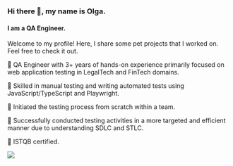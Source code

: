 ### Hi there 👋, my name is Olga.
#### I am a QA Engineer.

Welcome to my profile! 
Here, I share some pet projects that I worked on. Feel free to check it out.

🔹	QA Engineer with 3+ years of hands-on experience primarily focused on web application testing in LegalTech and FinTech domains. 

🔹	Skilled in manual testing and writing automated tests using JavaScript/TypeScript and Playwright.  

🔹	Initiated the testing process from scratch within a team. 

🔹	Successfully conducted testing activities in a more targeted and efficient manner due to understanding SDLC and STLC.

🔹	ISTQB certified.

![](https://github-profile-summary-cards.vercel.app/api/cards/profile-details?username=ovlasova1705&theme=aura_dark)











<!--
**ovlasova1705/ovlasova1705** is a ✨ _special_ ✨ repository because its `README.md` (this file) appears on your GitHub profile.

Here are some ideas to get you started:

- 🔭 I’m currently working on ...
- 🌱 I’m currently learning ...
- 👯 I’m looking to collaborate on ...
- 🤔 I’m looking for help with ...
- 💬 Ask me about ...
- 📫 How to reach me: ...
- 😄 Pronouns: ...
- ⚡ Fun fact: ...
-->
